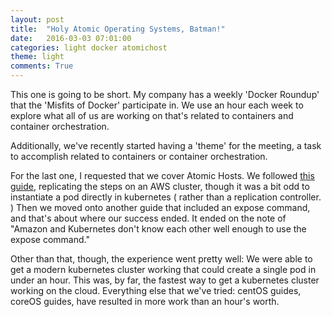 ```yaml
---
layout: post
title:  "Holy Atomic Operating Systems, Batman!"
date:   2016-03-03 07:01:00
categories: light docker atomichost
theme: light
comments: True
---
```


This one is going to be short. My company has a weekly 'Docker Roundup' that the 'Misfits of Docker' participate in. We use an hour each week to explore what all of us are working on that's related to containers and container orchestration.

Additionally, we've recently started having a 'theme' for the meeting, a task to accomplish related to containers or container orchestration.

For the last one, I requested that we cover Atomic Hosts. We followed [this guide](http://www.projectatomic.io/docs/gettingstarted/), replicating the steps on an AWS cluster, though it was a bit odd to instantiate a pod directly in kubernetes ( rather than a replication controller. ) Then we moved onto another guide that included an expose command, and that's about where our success ended. It ended on the note of "Amazon and Kubernetes don't know each other well enough to use the expose command."

Other than that, though, the experience went pretty well: We were able to get a modern kubernetes cluster working that could create a single pod in under an hour. This was, by far, the fastest way to get a kubernetes cluster working on the cloud. Everything else that we've tried: centOS guides, coreOS guides, have resulted in more work than an hour's worth.

